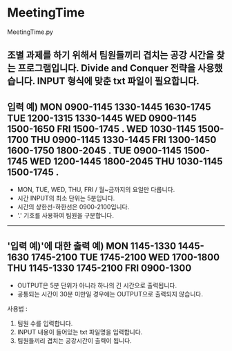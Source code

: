 # MeetingTime

MeetingTime.py

조별 과제를 하기 위해서 팀원들끼리 겹치는 공강 시간을 찾는 프로그램입니다.
Divide and Conquer 전략을 사용했습니다.
INPUT 형식에 맞춘 txt 파일이 필요합니다.
----------------------------------------------------------------------
입력 예)
MON 0900-1145 1330-1445 1630-1745
TUE 1200-1315 1330-1445
WED 0900-1145 1500-1650
FRI 1500-1745
.
WED 1030-1145 1500-1700
THU 0900-1145 1330-1445
FRI 1300-1450 1600-1750 1800-2045
.
TUE 0900-1145 1500-1745
WED 1200-1445 1800-2045
THU 1030-1145 1500-1745
.
---------------------------------------------------------------------
- MON, TUE, WED, THU, FRI / 월~금까지의 요일만 다룹니다.
- 시간 INPUT의 최소 단위는 5분입니다.
- 시간의 상한선-하한선은 0900-2100입니다.
- '.' 기호를 사용하여 팀원을 구분합니다.
---------------------------------------------------------------------
'입력 예)'에 대한 출력 예)
MON 1145-1330 1445-1630 1745-2100
TUE 1745-2100
WED 1700-1800
THU 1145-1330 1745-2100
FRI 0900-1300
---------------------------------------------------------------------
- OUTPUT은 5분 단위가 아니라 하나의 긴 시간으로 출력됩니다.
- 공통되는 시간이 30분 미만일 경우에는 OUTPUT으로 출력되지 않습니다.

사용법 : 
1) 팀원 수를 입력합니다.
2) INPUT 내용이 들어있는 txt 파일명을 입력합니다.
3) 팀원들끼리 겹치는 공강시간이 출력이 됩니다.
